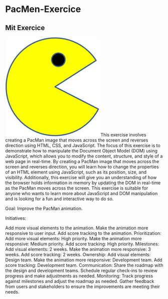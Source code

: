 # PacMen-Exercice
## Mit Exercice
<img src="PacMan1.png" width="300"/>
This exercise involves creating a PacMan image that moves across the screen and reverses direction using HTML, CSS, and JavaScript. The focus of this exercise is to demonstrate how to manipulate the Document Object Model (DOM) using JavaScript, which allows you to modify the content, structure, and style of a web page in real-time. By creating a PacMan image that moves across the screen and reverses direction, you will learn how to change the properties of an HTML element using JavaScript, such as its position, size, and visibility. Additionally, this exercise will give you an understanding of how the browser holds information in memory by updating the DOM in real-time as the PacMan moves across the screen. This exercise is suitable for anyone who wants to learn more about JavaScript and DOM manipulation and is looking for a fun and interactive way to do so.




Goal: Improve the PacMan animation.

Initiatives:

Add more visual elements to the animation.
Make the animation more responsive to user input.
Add score tracking to the animation.
Prioritization:
Add more visual elements: High priority.
Make the animation more responsive: Medium priority.
Add score tracking: High priority.
Milestones:
Add visual elements: 2 weeks.
Make the animation more responsive: 3 weeks.
Add score tracking: 2 weeks.
Ownership:
Add visual elements: Design team.
Make the animation more responsive: Development team.
Add score tracking: Development team.
Communication:
Share the roadmap with the design and development teams.
Schedule regular check-ins to review progress and make adjustments as needed.
Monitoring:
Track progress against milestones and adjust the roadmap as needed.
Gather feedback from users and stakeholders to ensure the improvements are meeting their needs.
